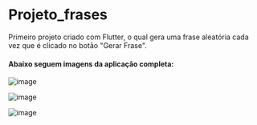 # Projeto_frases
Primeiro projeto criado com Flutter, o qual gera uma frase aleatória cada vez que é clicado no botão "Gerar Frase".

<h4>Abaixo seguem imagens da aplicação completa:</h4>

![image](https://github.com/Wesley-Dutra/Projeto_frases/assets/72281650/c2c88f97-2752-4f1e-87d6-750268b4d535)

![image](https://github.com/Wesley-Dutra/Projeto_frases/assets/72281650/151d41c8-14fd-4597-9475-4b16b26f6685)

![image](https://github.com/Wesley-Dutra/Projeto_frases/assets/72281650/4764d1de-5ffd-4069-afba-6af6a6465d44)
